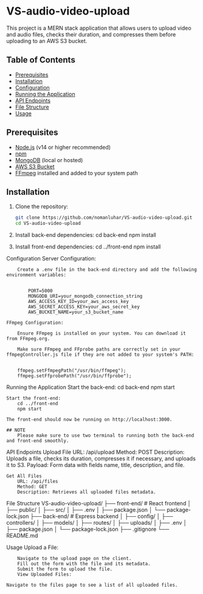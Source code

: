 # VS-audio-video-upload

This project is a MERN stack application that allows users to upload video and audio files, checks their duration, and compresses them before uploading to an AWS S3 bucket.

## Table of Contents

- [Prerequisites](#prerequisites)
- [Installation](#installation)
- [Configuration](#configuration)
- [Running the Application](#running-the-application)
- [API Endpoints](#api-endpoints)
- [File Structure](#file-structure)
- [Usage](#usage)

## Prerequisites

- [Node.js](https://nodejs.org/) (v14 or higher recommended)
- [npm](https://www.npmjs.com/)
- [MongoDB](https://www.mongodb.com/) (local or hosted)
- [AWS S3 Bucket](https://aws.amazon.com/s3/)
- [FFmpeg](https://ffmpeg.org/) installed and added to your system path

## Installation

1. Clone the repository:
   ```bash
   git clone https://github.com/nomanluhar/VS-audio-video-upload.git
   cd VS-audio-video-upload

2. Install back-end dependencies:
    cd back-end
    npm install

3. Install front-end dependencies:
    cd ../front-end
    npm install

Configuration
    Server Configuration:

        Create a .env file in the back-end directory and add the following environment variables:


            PORT=5000
            MONGODB_URI=your_mongodb_connection_string
            AWS_ACCESS_KEY_ID=your_aws_access_key
            AWS_SECRET_ACCESS_KEY=your_aws_secret_key
            AWS_BUCKET_NAME=your_s3_bucket_name

    FFmpeg Configuration:

        Ensure FFmpeg is installed on your system. You can download it from FFmpeg.org.

        Make sure FFmpeg and FFprobe paths are correctly set in your ffmpegController.js file if they are not added to your system's PATH:


        ffmpeg.setFfmpegPath("/usr/bin/ffmpeg");
        ffmpeg.setFfprobePath("/usr/bin/ffprobe");

Running the Application
    Start the back-end:
        cd back-end
        npm start

    Start the front-end:
        cd ../front-end
        npm start
    
    The front-end should now be running on http://localhost:3000.

    ## NOTE 
        Please make sure to use two terminal to running both the back-end and front-end smoothly.

API Endpoints
    Upload File
        URL: /api/upload
        Method: POST
        Description: Uploads a file, checks its duration, compresses it if necessary, and uploads it to S3.
        Payload: Form data with fields name, title, description, and file.
    
    Get All Files
        URL: /api/files
        Method: GET
        Description: Retrieves all uploaded files metadata.

File Structure
    VS-audio-video-upload/
    ├── front-end/                # React frontend
    │   ├── public/
    │   ├── src/
    │   ├── .env
    │   ├── package.json
    │   └── package-lock.json
    ├── back-end/                 # Express backend
    │   ├── config/
    │   ├── controllers/
    │   ├── models/
    │   ├── routes/
    │   ├── uploads/
    │   ├── .env
    │   ├── package.json
    │   └── package-lock.json
    ├── .gitignore
    └── README.md

Usage
    Upload a File:

        Navigate to the upload page on the client.
        Fill out the form with the file and its metadata.
        Submit the form to upload the file.
        View Uploaded Files:

    Navigate to the files page to see a list of all uploaded files.








   
